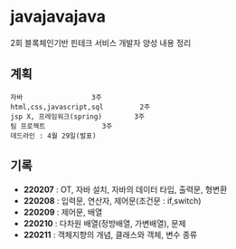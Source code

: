 # javajavajava
2회 블록체인기반 핀테크 서비스 개발자 양성 내용 정리

## 계획
	자바				   3주
	html,css,javascript,sql		    2주
	jsp X, 프레임워크(spring)		3주
	팀 프로젝트				3주
	데드라인 : 4월 29일(발표)

## 기록
- **220207**  : OT, 자바 설치, 자바의 데이터 타입, 출력문, 형변환  
- **220208**  : 입력문, 연산자, 제어문(조건문 : if,switch)  
- **220209**  : 제어문, 배열
- **220210**  : 다차원 배열(정방배열, 가변배열), 문제
- **220211**  : 객체지향의 개념, 클래스와 객체, 변수 종류 
